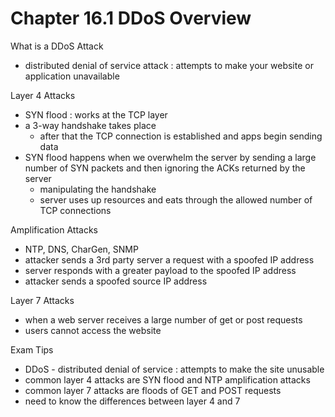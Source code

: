 # Chapter 16.1 DDoS Overview

What is a DDoS Attack
- distributed denial of service attack : attempts to make your website or application unavailable

Layer 4 Attacks
- SYN flood : works at the TCP layer
- a 3-way handshake takes place
	- after that the TCP connection is established and apps begin sending data
- SYN flood happens when we overwhelm the server by sending a large number of SYN packets and then ignoring the ACKs returned by the server
	- manipulating the handshake
	- server uses up resources and eats through the allowed number of TCP connections

Amplification Attacks
- NTP, DNS, CharGen, SNMP
- attacker sends a 3rd party server a request with a spoofed IP address
- server responds with a greater payload to the spoofed IP address
- attacker sends a spoofed source IP address

Layer 7 Attacks
- when a web server receives a large number of get or post requests
- users cannot access the website

Exam Tips
- DDoS - distributed denial of service : attempts to make the site unusable
- common layer 4 attacks are SYN flood and NTP amplification attacks
- common layer 7 attacks are floods of GET and POST requests
- need to know the differences between layer 4 and 7

